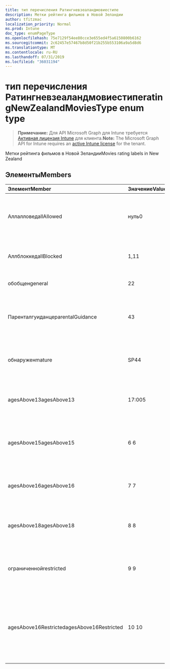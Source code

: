 ```yaml
---
title: тип перечисления Ратингневзеаландмовиестипе
description: Метки рейтинга фильмов в Новой Зеландии
author: tfitzmac
localization_priority: Normal
ms.prod: Intune
doc_type: enumPageType
ms.openlocfilehash: 75e7129f54ee80cce3e655ed4f5a6150800b6162
ms.sourcegitcommit: 2c62457e57467b8d50f21b255b553106a9a5d8d6
ms.translationtype: MT
ms.contentlocale: ru-RU
ms.lasthandoff: 07/31/2019
ms.locfileid: "36031194"
---
```

# <a name="ratingnewzealandmoviestype-enum-type"></a><span data-ttu-id="42e54-103">тип перечисления Ратингневзеаландмовиестипе</span><span class="sxs-lookup"><span data-stu-id="42e54-103">ratingNewZealandMoviesType enum type</span></span>

> <span data-ttu-id="42e54-104">**Примечание:** Для API Microsoft Graph для Intune требуется [Активная лицензия Intune](https://go.microsoft.com/fwlink/?linkid=839381) для клиента.</span><span class="sxs-lookup"><span data-stu-id="42e54-104">**Note:** The Microsoft Graph API for Intune requires an [active Intune license](https://go.microsoft.com/fwlink/?linkid=839381) for the tenant.</span></span>

<span data-ttu-id="42e54-105">Метки рейтинга фильмов в Новой Зеландии</span><span class="sxs-lookup"><span data-stu-id="42e54-105">Movies rating labels in New Zealand</span></span>

## <a name="members"></a><span data-ttu-id="42e54-106">Элементы</span><span class="sxs-lookup"><span data-stu-id="42e54-106">Members</span></span>
|<span data-ttu-id="42e54-107">Элемент</span><span class="sxs-lookup"><span data-stu-id="42e54-107">Member</span></span>|<span data-ttu-id="42e54-108">Значение</span><span class="sxs-lookup"><span data-stu-id="42e54-108">Value</span></span>|<span data-ttu-id="42e54-109">Описание</span><span class="sxs-lookup"><span data-stu-id="42e54-109">Description</span></span>|
|:---|:---|:---|
|<span data-ttu-id="42e54-110">Аллалловед</span><span class="sxs-lookup"><span data-stu-id="42e54-110">allAllowed</span></span>|<span data-ttu-id="42e54-111">нуль</span><span class="sxs-lookup"><span data-stu-id="42e54-111">0</span></span>|<span data-ttu-id="42e54-112">Значение по умолчанию, разрешить все содержимое фильмов</span><span class="sxs-lookup"><span data-stu-id="42e54-112">Default value, allow all movies content</span></span>|
|<span data-ttu-id="42e54-113">Аллблоккед</span><span class="sxs-lookup"><span data-stu-id="42e54-113">allBlocked</span></span>|<span data-ttu-id="42e54-114">1,1</span><span class="sxs-lookup"><span data-stu-id="42e54-114">1</span></span>|<span data-ttu-id="42e54-115">Не разрешать никакие видеоролики</span><span class="sxs-lookup"><span data-stu-id="42e54-115">Do not allow any movies content</span></span>|
|<span data-ttu-id="42e54-116">обобщен</span><span class="sxs-lookup"><span data-stu-id="42e54-116">general</span></span>|<span data-ttu-id="42e54-117">2</span><span class="sxs-lookup"><span data-stu-id="42e54-117">2</span></span>|<span data-ttu-id="42e54-118">Подходит для общей аудитории</span><span class="sxs-lookup"><span data-stu-id="42e54-118">Suitable for general audience</span></span>|
|<span data-ttu-id="42e54-119">Паренталгуиданце</span><span class="sxs-lookup"><span data-stu-id="42e54-119">parentalGuidance</span></span>|<span data-ttu-id="42e54-120">4</span><span class="sxs-lookup"><span data-stu-id="42e54-120">3</span></span>|<span data-ttu-id="42e54-121">Классификация PG рекомендует родительские рекомендации</span><span class="sxs-lookup"><span data-stu-id="42e54-121">The PG classification recommends parental guidance</span></span>|
|<span data-ttu-id="42e54-122">обнаружен</span><span class="sxs-lookup"><span data-stu-id="42e54-122">mature</span></span>|<span data-ttu-id="42e54-123">SP4</span><span class="sxs-lookup"><span data-stu-id="42e54-123">4</span></span>|<span data-ttu-id="42e54-124">Классификация M подходит для зрелых аудиторий</span><span class="sxs-lookup"><span data-stu-id="42e54-124">The M classification is suitable for mature audience</span></span>|
|<span data-ttu-id="42e54-125">agesAbove13</span><span class="sxs-lookup"><span data-stu-id="42e54-125">agesAbove13</span></span>|<span data-ttu-id="42e54-126">17:00</span><span class="sxs-lookup"><span data-stu-id="42e54-126">5</span></span>|<span data-ttu-id="42e54-127">Классификация R13 ограничена лицами из 13 лет и выше</span><span class="sxs-lookup"><span data-stu-id="42e54-127">The R13 classification is restricted to persons 13 years and over</span></span>|
|<span data-ttu-id="42e54-128">agesAbove15</span><span class="sxs-lookup"><span data-stu-id="42e54-128">agesAbove15</span></span>|<span data-ttu-id="42e54-129">6 </span><span class="sxs-lookup"><span data-stu-id="42e54-129">6</span></span>|<span data-ttu-id="42e54-130">Классификация R15 ограничена лицами, состоящего из 15 лет и более</span><span class="sxs-lookup"><span data-stu-id="42e54-130">The R15 classification is restricted to persons 15 years and over</span></span>|
|<span data-ttu-id="42e54-131">agesAbove16</span><span class="sxs-lookup"><span data-stu-id="42e54-131">agesAbove16</span></span>|<span data-ttu-id="42e54-132">7 </span><span class="sxs-lookup"><span data-stu-id="42e54-132">7</span></span>|<span data-ttu-id="42e54-133">Классификация R16 ограничена для лиц, 16 лет и более</span><span class="sxs-lookup"><span data-stu-id="42e54-133">The R16 classification is restricted to persons 16 years and over</span></span>|
|<span data-ttu-id="42e54-134">agesAbove18</span><span class="sxs-lookup"><span data-stu-id="42e54-134">agesAbove18</span></span>|<span data-ttu-id="42e54-135">8 </span><span class="sxs-lookup"><span data-stu-id="42e54-135">8</span></span>|<span data-ttu-id="42e54-136">Классификация R18 ограничена лицами 18 лет и более</span><span class="sxs-lookup"><span data-stu-id="42e54-136">The R18 classification is restricted to persons 18 years and over</span></span>|
|<span data-ttu-id="42e54-137">ограниченной</span><span class="sxs-lookup"><span data-stu-id="42e54-137">restricted</span></span>|<span data-ttu-id="42e54-138">9 </span><span class="sxs-lookup"><span data-stu-id="42e54-138">9</span></span>|<span data-ttu-id="42e54-139">Классификация R ограничена определенными аудиториями</span><span class="sxs-lookup"><span data-stu-id="42e54-139">The R classification is restricted to a certain audience</span></span>|
|<span data-ttu-id="42e54-140">agesAbove16Restricted</span><span class="sxs-lookup"><span data-stu-id="42e54-140">agesAbove16Restricted</span></span>|<span data-ttu-id="42e54-141">10 </span><span class="sxs-lookup"><span data-stu-id="42e54-141">10</span></span>|<span data-ttu-id="42e54-142">Для классификации RP16 требуются средства просмотра в 16 сопровождаемых родителем или взрослым</span><span class="sxs-lookup"><span data-stu-id="42e54-142">The RP16 classification requires viewers under 16 accompanied by a parent or an adult</span></span>|



